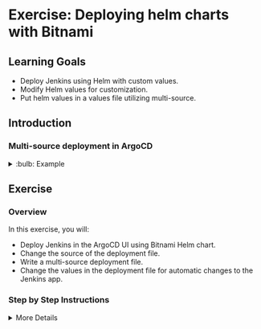 # Exercise: Deploying helm charts with Bitnami

## Learning Goals

- Deploy Jenkins using Helm with custom values.
- Modify Helm values for customization.
- Put helm values in a values file utilizing multi-source.

## Introduction

### Multi-source deployment in ArgoCD

<details>
<summary>:bulb: Example</summary>

```yaml

apiVersion: argoproj.io/v1alpha1
kind: Application
metadata:
  name: student-0-jenkins
  namespace: argocd
spec:
  # Reference to the project name.
  project: default

  # Define the destination cluster for this application.
  destination:
    # The namespace the application should be deployed to.
    namespace: student-X
    # Specify the name of the destination cluster, either name or server url.
    name: in-cluster

  # Define the synchronization policy for the Application.
  syncPolicy:
    automated: {}

  # Define where the application will fetch its source from.
  sources:
    # Specify the repository URL for the Helm chart.
    - repoURL: 'https://charts.bitnami.com/bitnami'
      # Specify the target revision of the helm repository.
      targetRevision: 12.4.0
      # Specify the name of the Helm chart as "Jenkins".
      chart: jenkins
      helm:
        # Reference the values file for the Helm chart in another repository.
        valueFiles:
          # Include a values file from a location specified by a variable "$values".
          - $values/jenkins/values.yaml

      # Specify the second source; URL for the Git repository.
    - repoURL: 'https://github.com/<YOUR GIT REPO>/argocd-katas'
      # Specify the branch of the Git repository.
      targetRevision: main
      # name this source "values" for reference in the above source.
      ref: values

```
</details>

## Exercise

### Overview

In this exercise, you will:

- Deploy Jenkins in the ArgoCD UI using Bitnami Helm chart.
- Change the source of the deployment file.
- Write a multi-source deployment file.
- Change the values in the deployment file for automatic changes to the Jenkins app.


### Step by Step Instructions

<details>
<summary>More Details</summary>

### Tasks

**Deploying Jenkins with Bitnami Helm**
- Look into the repository site (Click `settings`, and then `repositories`) to see that a repository called `bitnami` with the URL `https://charts.bitnami.com/bitnami` is there.
- Click on `Applications` in the navigation bar.
- Click on `New App` to create a new application.
- Fill in the following details:
  - **Application Name**: `<your name>-jenkins`
  - **Project Name**: `default`
  - **Sync Policy**: `Automatic`
  - **Repository Type**: `Helm`
  - **Repository URL**: https://charts.bitnami.com/bitnami (or select from the dropdown)
  - **Chart**: `Jenkins`
  - **Version**: `12.4.0`
  - **Cluster**: `in-cluster` or `https://kubernetes.default.svc`
  - **Namespace**: `<your namespace>`

Under the helm parameters, you can see that there are a lot of parameters that can be customized. We will be customizing one of them.

![alt](img/jenkins-values.png)

- Find `service.type` and change it to `NodePort`.
- Find `persistence.enabled` and change it to `false`.
- Find `jenkinsPassword` and change it to `student`.
- Click on `Create`.

- Click on the application to see the details.
- Find the http nodeport by clicking on the `studentx-jenkins` service.
- Access the Jenkins site by going to `http://<node-ip>:<nodeport>`. You can find the external node IP by running `kubectl get nodes -o wide`.

**Customizing the Jenkins deployment with a values file**
We will change the values of the Jenkins deployment by using a values file. This is useful when you want to keep your values in a separate file and not in the ArgoCD UI.

- Look at the `values.yaml` file in the `jenkins` directory. You can see that the `service.type` is set to `NodePort`, and two other values.
- Now find the manifest in the ArgoCD UI by clicking on `app details`.
- Change your manifest in ArgoCD in to use the `values.yaml` file by changing `source` to `sources` like the following:

``` yaml
project: default
destination:
  namespace: student-X
  name: in-cluster
syncPolicy:
  automated: {}
sources:
  - repoURL: 'https://charts.bitnami.com/bitnami'
    targetRevision: 12.4.0
    helm:
      valueFiles:
        - $values/jenkins/values.yaml
    chart: jenkins
  - repoURL: 'https://github.com/<YOUR GIT REPO>/argocd-katas'
    targetRevision: main
    ref: values
```
💡 Remember to add your own repo to the file as well, as seen on the bottom. Pay attention to formatting.

- Click save.

![Jenkins sync problems](img/jenkins-app-sync-problem.png)

> :bulb: It might also be that the application has a hard time syncing the new pod. You can try to delete the replica set and see if it works. If not, you can delete the application and try again.


- Try to change something in the `values.yaml` file, push it up, and see that the application is synced automatically. If you lack inspiration, you can change the `service.type` to `ClusterIP` and see that the service is now a ClusterIP service.

</details>

